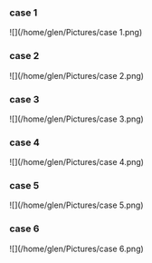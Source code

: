 ### **case 1**

![](/home/glen/Pictures/case 1.png)

### **case 2**

![](/home/glen/Pictures/case 2.png)

### **case 3**

![](/home/glen/Pictures/case 3.png)

### **case 4**

![](/home/glen/Pictures/case 4.png)

### **case 5**

![](/home/glen/Pictures/case 5.png)

### **case 6**

![](/home/glen/Pictures/case 6.png)
